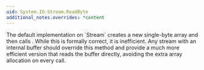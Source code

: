 ```yaml
---
uid: System.IO.Stream.ReadByte
additional_notes.overrides: *content
---
```


<p>The default implementation on `Stream` creates a new single-byte array and then calls <xref href="System.IO.Stream.Read(System.Byte[],System.Int32,System.Int32)"></xref>. While this is formally correct, it is inefficient. Any stream with an internal buffer should override this method and provide a much more efficient version that reads the buffer directly, avoiding the extra array allocation on every call.</p>


